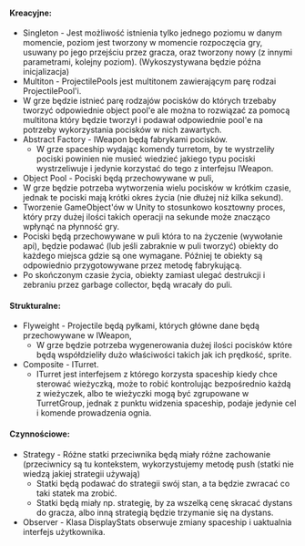 #### Kreacyjne:
- Singleton - Jest możliwość istnienia tylko jednego poziomu w danym momencie,
poziom jest tworzony w momencie rozpoczęcia gry, usuwany po jego przejściu przez
gracza, oraz tworzony nowy (z innymi parametrami, kolejny poziom). (Wykoszystywana
będzie późna inicjalizacja)
- Multiton - ProjectilePools jest multitonem zawierającym parę rodzai ProjectilePool'i.
- W grze będzie istnieć parę rodzajów pocisków do których trzebaby tworzyć
odpowiednie object pool'e ale można to rozwiązać za pomocą multitona który będzie
tworzył i podawał odpowiednie pool'e na potrzeby wykorzystania pocisków w nich
zawartych.
- Abstract Factory - IWeapon będą fabrykami pocisków.
    - W grze spaceship wydając komendy turretom, by te wystrzeliły pociski powinien
nie musieć wiedzieć jakiego typu pociski wystrzeliwuje i jedynie korzystać do tego z
interfejsu IWeapon.
- Object Pool - Pociski będą przechowywane w puli,
- W grze będzie potrzeba wytworzenia wielu pocisków w krótkim czasie, jednak
te pociski mają krótki okres życia (nie dłużej niż kilka sekund).
- Tworzenie GameObject'ów w Unity to stosunkowo kosztowny proces, który przy
dużej ilości takich operacji na sekunde może znacząco wpłynąć na płynność gry.
- Pociski będą przechowywane w puli która to na życzenie (wywołanie api),
będzie podawać (lub jeśli zabraknie w puli tworzyć) obiekty do każdego miejsca gdzie są
one wymagane. Później te obiekty są odpowiednio przygotowywane przez metodę
fabrykującą.
- Po skończonym czasie życia, obiekty zamiast ulegać destrukcji i zebraniu przez
garbage collector, będą wracały do puli.
#### Strukturalne:
- Flyweight - Projectile będą pyłkami, których główne dane będą przechowywane w
IWeapon,
    - W grze będzie potrzeba wygenerowania dużej ilości pocisków które będą
współdzieliły dużo właściwości takich jak ich prędkość, sprite.
- Composite - ITurret.
    - ITurret jest interfejsem z którego korzysta spaceship kiedy chce sterować
wieżyczką, może to robić kontrolując bezpośrednio każdą z wieżyczek, albo te wieżyczki
mogą być zgrupowane w TurretGroup, jednak z punktu widzenia spaceship, podaje
jedynie cel i komende prowadzenia ognia.
#### Czynnościowe:
- Strategy - Różne statki przeciwnika będą miały różne zachowanie (przeciwnicy są tu
kontekstem, wykorzystujemy metodę push (statki nie wiedzą jakiej strategii używają)
    - Statki będą podawać do strategii swój stan, a ta będzie zwracać co taki statek
ma zrobić.
    - Statki będą miały np. strategię, by za wszelką cenę skracać dystans do gracza,
albo inną strategią będzie trzymanie się na dystans.
- Observer - Klasa DisplayStats obserwuje zmiany spaceship i uaktualnia interfejs
użytkownika.